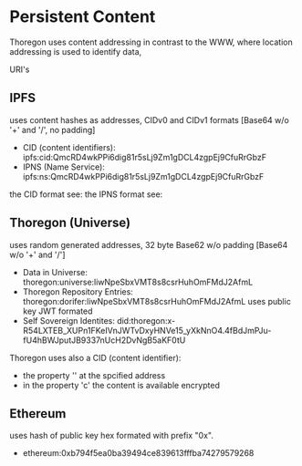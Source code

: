 Persistent Content
==================

Thoregon uses content addressing in contrast to the WWW, where location addressing is used to identify data, 

URI's

## IPFS
uses content hashes as addresses, CIDv0 and CIDv1 formats [Base64 w/o '+' and '/', no padding]
- CID (content identifiers):    ipfs:cid:QmcRD4wkPPi6dig81r5sLj9Zm1gDCL4zgpEj9CfuRrGbzF
- IPNS (Name Service):          ipfs:ns:QmcRD4wkPPi6dig81r5sLj9Zm1gDCL4zgpEj9CfuRrGbzF

the CID format see:
the IPNS format see:

## Thoregon (Universe)
uses random generated addresses, 32 byte Base62 w/o padding [Base64 w/o '+' and '/']
- Data in Universe:             thoregon:universe:liwNpeSbxVMT8s8csrHuhOmFMdJ2AfmL     
- Thoregon Repository Entries:  thoregon:dorifer:liwNpeSbxVMT8s8csrHuhOmFMdJ2AfmL
uses public key JWT formated 
- Self Sovereign Identites:     did:thoregon:x-R54LXTEB_XUPn1FKeIVnJWTvDxyHNVe15_yXkNnO4.4fBdJmPJu-fU4hBWJputJB9337nUcH2DvNgB5aKF0tU

Thoregon uses also a CID (content identifier):
- the property '' at the spcified address
- in the property 'c' the content is available encrypted

## Ethereum
uses hash of public key hex formated with prefix "0x". 
- ethereum:0xb794f5ea0ba39494ce839613fffba74279579268

